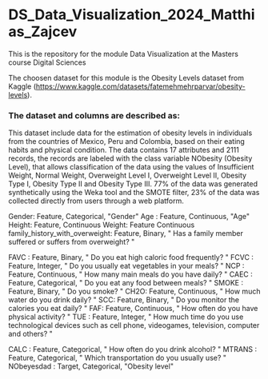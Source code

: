 # DS_Data_Visualization_2024_Matthias_Zajcev
This is the repository for the module Data Visualization at the Masters course Digital Sciences

The choosen dataset for this module is the Obesity Levels dataset from Kaggle (https://www.kaggle.com/datasets/fatemehmehrparvar/obesity-levels).

### The dataset and columns are described as:
This dataset include data for the estimation of obesity levels in individuals from the countries of Mexico, Peru and Colombia, based on their eating habits and physical condition. The data contains 17 attributes and 2111 records, the records are labeled with the class variable NObesity (Obesity Level), that allows classification of the data using the values of Insufficient Weight, Normal Weight, Overweight Level I, Overweight Level II, Obesity Type I, Obesity Type II and Obesity Type III. 77% of the data was generated synthetically using the Weka tool and the SMOTE filter, 23% of the data was collected directly from users through a web platform.

Gender: Feature, Categorical, "Gender"
Age : Feature, Continuous, "Age"
Height: Feature, Continuous
Weight: Feature Continuous
family_history_with_overweight: Feature, Binary, " Has a family member suffered or suffers from overweight? "

FAVC : Feature, Binary, " Do you eat high caloric food frequently? "
FCVC : Feature, Integer, " Do you usually eat vegetables in your meals? "
NCP : Feature, Continuous, " How many main meals do you have daily? "
CAEC : Feature, Categorical, " Do you eat any food between meals? "
SMOKE : Feature, Binary, " Do you smoke? "
CH2O: Feature, Continuous, " How much water do you drink daily? "
SCC: Feature, Binary, " Do you monitor the calories you eat daily? "
FAF: Feature, Continuous, " How often do you have physical activity? "
TUE : Feature, Integer, " How much time do you use technological devices such as cell phone, videogames, television, computer and others? "

CALC : Feature, Categorical, " How often do you drink alcohol? "
MTRANS : Feature, Categorical, " Which transportation do you usually use? "
NObeyesdad : Target, Categorical, "Obesity level"
